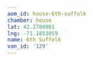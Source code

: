 ```yaml
---
aom_id: house-6th-suffolk
chamber: house
lat: 42.2780901
lng: -71.1053059
name: 6th Suffolk
van_id: '129'
---
```

